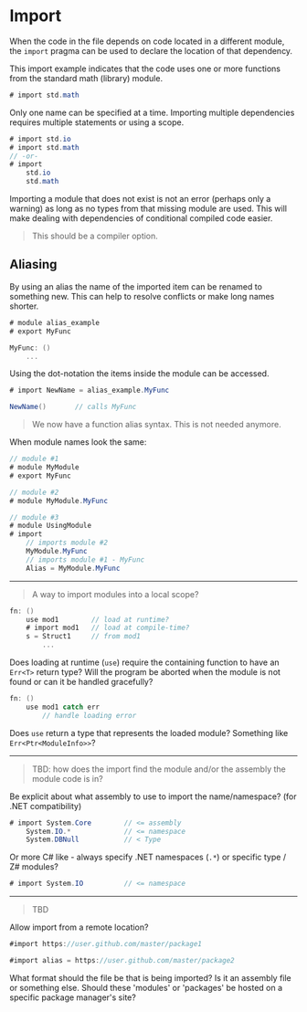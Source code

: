 # Import

When the code in the file depends on code located in a different module, the `import` pragma can be used to declare the location of that dependency.

This import example indicates that the code uses one or more functions from the standard math (library) module.

```C#
# import std.math
```

Only one name can be specified at a time. Importing multiple dependencies requires multiple statements or using a scope.

```C#
# import std.io
# import std.math
// -or-
# import
    std.io
    std.math
```

Importing a module that does not exist is not an error (perhaps only a warning) as long as no types from that missing module are used. This will make dealing with dependencies of conditional compiled code easier.

> This should be a compiler option.

## Aliasing

By using an alias the name of the imported item can be renamed to something new. This can help to resolve conflicts or make long names shorter.

```C#
# module alias_example
# export MyFunc

MyFunc: ()
    ...
```

Using the dot-notation the items inside the module can be accessed.

```C#
# import NewName = alias_example.MyFunc

NewName()       // calls MyFunc
```

> We now have a function alias syntax. This is not needed anymore.

When module names look the same:

```C#
// module #1
# module MyModule
# export MyFunc

// module #2
# module MyModule.MyFunc

// module #3
# module UsingModule
# import
    // imports module #2
    MyModule.MyFunc
    // imports module #1 - MyFunc
    Alias = MyModule.MyFunc
```

---

> A way to import modules into a local scope?

```csharp
fn: ()
    use mod1        // load at runtime?
    # import mod1   // load at compile-time?
    s = Struct1     // from mod1
        ...
```

Does loading at runtime (`use`) require the containing function to have an `Err<T>` return type? Will the program be aborted when the module is not found or can it be handled gracefully?

```csharp
fn: ()
    use mod1 catch err
        // handle loading error
```

Does `use` return a type that represents the loaded module? Something like `Err<Ptr<ModuleInfo>>`?

---

> TBD: how does the import find the module and/or the assembly the module code is in?

Be explicit about what assembly to use to import the name/namespace? (for .NET compatibility)

```csharp
# import System.Core        // <= assembly
    System.IO.*             // <= namespace
    System.DBNull           // < Type
```

Or more C# like - always specify .NET namespaces (`.*`) or specific type / Z# modules?

```csharp
# import System.IO          // <= namespace
```

---

> TBD

Allow import from a remote location?

```csharp
#import https://user.github.com/master/package1

#import alias = https://user.github.com/master/package2
```

What format should the file be that is being imported? Is it an assembly file or something else. Should these 'modules' or 'packages' be hosted on a specific package manager's site?

